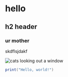 # hello 
## h2 header
### ur mother
skdflsjdakf

![cats looking out a window](https://cdn2.thecatapi.com/images/MTU1MDA0NA.jpg)


```lua
print("Hello, world!")
```
